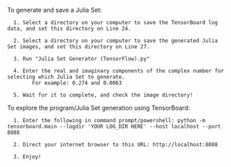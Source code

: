 To generate and save a Julia Set:

	  1. Select a directory on your computer to save the TensorBoard log data, and set this directory on Line 24.

	  2. Select a directory on your computer to save the generated Julia Set images, and set this directory on Line 27.

	  3. Run "Julia Set Generator (TensorFlow).py"

	  4. Enter the real and imaginary components of the complex number for selecting which Julia Set to generate.
		    For example: 0.274 and 0.0063

	  5. Wait for it to complete, and check the image directory!


To explore the program/Julia Set generation using TensorBoard:

	  1. Enter the following in command prompt/powershell: python -m tensorboard.main --logdir 'YOUR LOG_DIR HERE' --host localhost --port 8088

      2. Direct your internet browser to this URL: http://localhost:8088

	  3. Enjoy!
